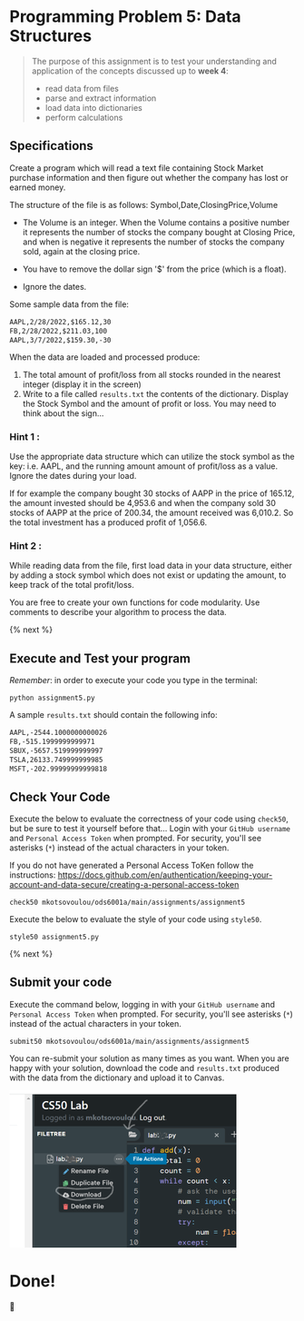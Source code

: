 # Programming Problem 5: Data Structures

> The purpose of this assignment is to test your understanding and application of the concepts discussed up to **week 4**:
>
> - read data from files
> - parse and extract information
> - load data into dictionaries
> - perform calculations

## Specifications

Create a program which will read a text file containing Stock Market purchase information and then figure out whether the company has lost or earned money. 

The structure of the file is as follows: Symbol,Date,ClosingPrice,Volume

* The Volume is an integer. When the Volume contains a positive number it represents the number of stocks the company bought at Closing Price, and when is negative it represents the number of stocks the company sold, again at the closing price.

* You have to remove the dollar sign '$' from the price (which is a float). 

* Ignore the dates.

Some sample data from the file:

```
AAPL,2/28/2022,$165.12,30
FB,2/28/2022,$211.03,100
AAPL,3/7/2022,$159.30,-30
```

When the data are loaded and processed produce:
1. The total amount of profit/loss from all stocks rounded in the nearest integer (display it in the screen)
2. Write to a file called `results.txt` the contents of the dictionary. Display the Stock Symbol and the amount of profit or loss. You may need to think about the sign...


### Hint 1 : 
Use the appropriate data structure which can utilize the stock symbol as the key: i.e. AAPL, and the running amount amount of profit/loss as a value. Ignore the dates during your load.

If for example the company bought 30 stocks of AAPP in the price of 165.12, the amount invested should be 4,953.6 and when the company sold 30 stocks of AAPP at the price of 200.34, the amount received was 6,010.2. So the total investment has a produced profit of 1,056.6. 

### Hint 2 :
While reading data from the file, first load data in your data structure, either by adding a stock symbol which does not exist or updating the amount, to keep track of the total profit/loss.

You are free to create your own functions for code modularity. Use comments to describe your algorithm to process the data.


{% next %}


## Execute and Test your program 

*Remember*: in order to execute your code you type in the terminal:

```
python assignment5.py

```


A sample `results.txt` should contain the following info:
```
AAPL,-2544.1000000000026
FB,-515.1999999999971
SBUX,-5657.519999999997
TSLA,26133.749999999985
MSFT,-202.99999999999818
```


## Check Your Code

Execute the below to evaluate the correctness of your code using `check50`, but be sure to test it yourself before that...
Login with your `GitHub username` and `Personal Access Token` when prompted. For security, you'll see asterisks (`*`) instead of the actual characters in your token. 

If you do not have generated a Personal Access ToKen follow the instructions: 
https://docs.github.com/en/authentication/keeping-your-account-and-data-secure/creating-a-personal-access-token

```
check50 mkotsovoulou/ods6001a/main/assignments/assignment5
```

Execute the below to evaluate the style of your code using `style50`.

```
style50 assignment5.py
```

{% next %}

## Submit your code

Execute the command below, logging in with your `GitHub username` and `Personal Access Token` when prompted. For security, you'll see asterisks (`*`) instead of the actual characters in your token. 

```
submit50 mkotsovoulou/ods6001a/main/assignments/assignment5
```

You can re-submit your solution as many times as you want.
When you are happy with your solution, download the code and `results.txt` produced with the data from the dictionary and upload it to Canvas.

![Image of download](download.png)

# Done!
:tada: